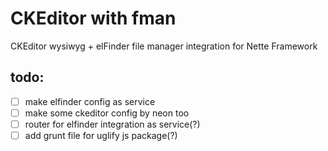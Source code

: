 # CKEditor with fman 
CKEditor wysiwyg + elFinder file manager integration for Nette Framework

## todo:
-[ ] make elfinder config as service
-[ ] make some ckeditor config by neon too
-[ ] router for elfinder integration as service(?)
-[ ] add grunt file for uglify js package(?)